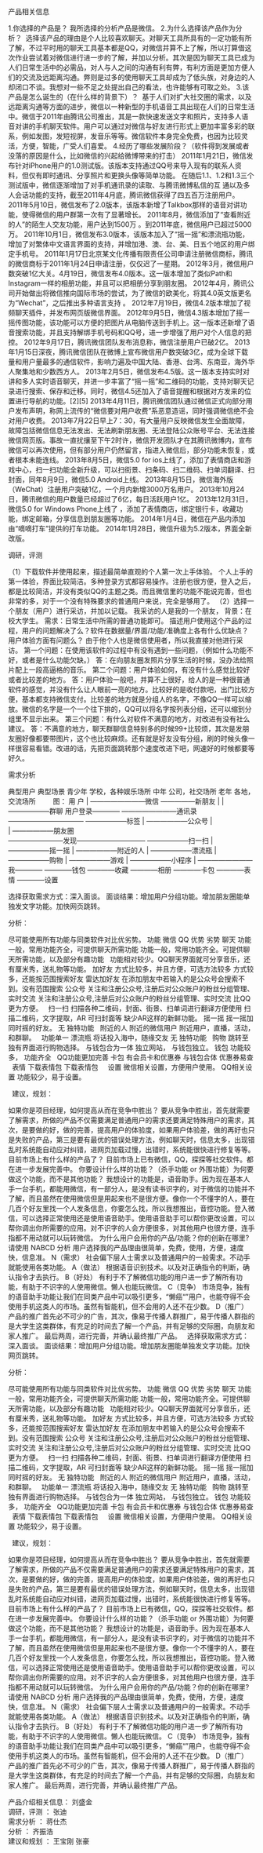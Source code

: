 产品相关信息


1.你选择的产品是？
我所选择的分析产品是微信。
2.为什么选择该产品作为分析？
 选择该产品的理由是个人比较喜欢聊天。对聊天工具所具有的一定功能有所了解，不过平时用的聊天工具基本都是QQ，对微信并算不上了解，所以打算借这次作业尝试着对微信进行进一步的了解，并加以分析。其次是因为聊天工具已成为人们日常生活中的必需品，对人与人之间的沟通有利有弊，有利方面是更加方便人们的交流及远距离沟通。弊则是过多的使用聊天工具却成为了低头族，对身边的人却闭口不谈。我想对一些不足之处提出自己的看法，也许能够有可取之处。
3.该产品是怎么诞生的（在什么样的背景下）？
 基于人们对扩大社交圈的需求，以及远距离沟通等方面的进步，微信以一种新型的手机语音工具出现在人们的日常生活中。微信于2011年由腾讯公司推出，其是一款快速发送文字和照片，支持多人语音对讲的手机聊天软件。用户可以通过对微信与好友进行形式上更加丰富多彩的联系，例如发图，发短视屏，发音乐等等。微信软件本身完全免费，也因为比较灵活，方便，智能，广受人们喜爱。
4.经历了哪些发展阶段？（软件得到发展或者没落的原因是什么，比如微信的兴起给微博带来的打击）
2011年1月21日，微信发布针对iPhone用户的1.0测试版。该版本支持通过QQ号来导入现有的联系人资料，但仅有即时通讯、分享照片和更换头像等简单功能。
在随后1.1、1.2和1.3三个测试版中，微信逐渐增加了对手机通讯录的读取、与腾讯微博私信的互 通以及多人会话功能的支持，截至2011年4月底，腾讯微信获得了四五百万注册用户。
2011年5月10日，微信发布了2.0版本，该版本新增了Talkbox那样的语音对讲功能，使得微信的用户群第一次有了显著增长。
2011年8月，微信添加了“查看附近的人”的陌生人交友功能，用户达到1500万 。到2011年底，微信用户已超过5000万。
2011年10月1日，微信发布3.0版本，该版本加入了“摇一摇”和漂流瓶功能，增加了对繁体中文语言界面的支持，并增加港、澳、台、美、日五个地区的用户绑定手机号。
2011年1月17日北京某文化传播有限责任公司申请注册微信商标，腾讯的微信商标于2011年1月24日申请注册，仅仅迟了一星期。
2012年3月，微信用户数突破1亿大关。4月19日，微信发布4.0版本。这一版本增加了类似Path和Instagram一样的相册功能，并且可以把相册分享到朋友圈。
2012年4月，腾讯公司开始做出将微信推向国际市场的尝试，为了微信的欧美化，将其4.0英文版更名为“Wechat”，之后推出多种语言支持 。
2012年7月19日，微信4.2版本增加了视频聊天插件，并发布网页版微信界面。
2012年9月5日，微信4.3版本增加了摇一摇传图功能，该功能可以方便的把图片从电脑传送到手机上。这一版本还新增了语音搜索功能，并且支持解绑手机号码和QQ号，进一步增强了用户对个人信息的把控。
2012年9月17日，腾讯微信团队发布消息称，微信注册用户已破2亿。
2013年1月15日深夜，腾讯微信团队在微博上宣布微信用户数突破3亿，成为全球下载量和用户量最多的通信软件，影响力遍及中国大陆、香港、台湾、东南亚，海外华人聚集地和少数西方人。
2013年2月5日，微信发布4.5版。这一版本支持实时对讲和多人实时语音聊天，并进一步丰富了“摇一摇”和二维码的功能，支持对聊天记录进行搜索、保存和迁移。同时，微信4.5还加入了语音提醒和根据对方发来的位置进行导航的功能。[2][5]
2013年4月11日，腾讯微信团队通过微信正式向部分用户发布声明，称网上流传的“微信要对用户收费”系恶意造谣，同时强调微信绝不会对用户收费。
2013年7月22日早上7：30，有大量用户反映微信发生全面故障，故障包括微信信息无法发出、无法刷新朋友圈、无法登陆公众账号平台、无法连接微信网页版。事故一直扰攘至下午2时许，微信开发团队才在其腾讯微博内，宣布微信可以再次使用，但有部分用户仍然留言，指进入微信后，部分功能未恢复，或者根本未能连线。
2013年8月5日，微信5.0 for ios上线了，添加了表情商店和游戏中心，扫一扫功能全新升级，可以扫街景、扫条码、扫二维码、扫单词翻译、扫封面，同年8月9日，微信5.0 Android上线。
2013年8月15日，微信海外版（WeChat）注册用户突破1亿，一个月内新增3000万名用户。
2013年10月24日，腾讯微信的用户数量已经超过了6亿，每日活跃用户1亿。
2013年12月31日，微信5.0 for Windows Phone上线了 ，添加了表情商店，绑定银行卡，收藏功能，绑定邮箱，分享信息到朋友圈等功能。
2014年1月4日，微信在产品内添加由“嘀嘀打车”提供的打车功能。
2014年1月28日，微信升级为5.2版本，界面全新改版。



调研，评测


（1）下载软件并使用起来，描述最简单直观的个人第一次上手体验。
个人上手的第一体验，界面比较简洁。多种登录方式都容易操作。注册也很方便，登入之后，都是比较简洁，并没有类似QQ的主题之类。而且微信里的功能不能说完善，但也非常的多，对于一个没有特殊要求的普通用户来说，完全是够用了。
（2）选择一个朋友（用户）进行采访，并加以记载。
我采访的人是我的一个朋友，
背景：在校大学生。
需求：日常生活中所需的普通功能即可。
描述用户使用这个产品的过程，用户的问题解决了么？软件在数据量/界面/功能/准确度上各有什么优缺点？用户体验方面有问题么？
由于他个人也是微信使用者，所以我直接对他进行采访。
第一个问题：在使用该软件的过程中有没有遇到一些问题，（例如什么功能不好，或者是什么功能欠缺。）
答：在向朋友圈发照片分享生活的时候，没办法给照片配上一段高逼格的音乐。
第二个问题：用户体验如何，有没有什么感觉比较好或者比较差的地方。
答：用户体验一般吧，并算不上很好，给人的是一种很普通软件的感觉，并没有什么让人眼前一亮的地方。比较好的是收付款吧，出门比较方便，基本都支持微信支付。比较差的地方就是分组人的名字，不像QQ一样可以缩放。微信的名字是一个一个往下排的，QQ可以将名字按列表分组，还可以缩到分组里不显示出来。
第三个问题：有什么对软件不满意的地方，对改进有没有社么建议。
答：不满意的地方，聊天群聊信息特别多的时候99+比较烦，其次是发朋友圈好像都要带图片，这个也比较麻烦。还有就是好友没有分组，刷的时候头像一样很容易看错。改进的话，先把页面跳转那个速度改进下吧，网速好的时候都要等好久。


需求分析

典型用户	典型场景
青少年	学校，各种娱乐场所
中年	公司，社交场所
老年	各地，交流场所
 
 
 
 
图：
用 户
  |           ————————微信               —————新朋友
  |           |                          ——————群聊
 用户登录———— ————————通讯录———————————  ——————标签
              |                          ——————公众号
              |                         
              |                      ——————朋友圈  
              ————————发现—————————— ——————扫一扫
              |                      ——————摇一摇
              |                      ——————附近的人
              |                      ——————漂流瓶
              |                      ——————购物
              |                      ——————游戏
              |                      ——————小程序
              |
              ————————我———— ————钱包
                             ————收藏
                             ————相册
                             ————卡包
                             ————表情
                             ————设置

选择获取需求方式：深入面谈。
面谈结果：增加用户分组功能。增加朋友圈能单独发文字功能。加快网页跳转。



分析：


尽可能使用所有功能与同类软件对比优劣势。
功能	微信	QQ	优势	劣势
聊天	功能一般，常用功能齐全，可提供聊天所需功能	功能一般，常用功能齐全。可提供聊天所需功能，以及部分有趣功能	 	功能相对较少。QQ聊天界面就可分享音乐，还有厘米秀，送礼物等功能。
加好友	方式比较多，并且方便，可选方法较多	方式较多，还能按范围搜索好友	雷达加好友	在添加朋友中若输入的是公众号会搜索不到。没有范围搜索
公众号	关注和注册公众号,注册后对公众账户的粉丝分组管理、实时交流	关注和注册公众号,注册后对公众账户的粉丝分组管理、实时交流	比QQ更为方便。	 
扫一扫	扫描各种二维码，封面、街景、扫单词进行翻译方便使用	扫描二维码，文字提取，AR	可扫封面等	缺少AR这样的新鲜功能。
摇一摇	摇一摇加同时摇的好友。	无	独特功能	 
附近的人	附近的微信用户	附近用户，直播，活动，和群聊。	 	功能单一
漂流瓶	将话投入海中，随缘交友	无	独特功能	 
购物	跳转至独有界面进行购物选择。	与钱包合为一体	独立网站，	与钱包独立。
钱包	功能较多，	功能齐全	 	QQ功能更加完善
卡包	有会员卡和优惠券	与钱包合体	优惠券易查	 
表情	下载表情包	下载表情包	 	 
设置	微信相关设置，方便用户使用。	QQ相关设置	功能较少，易于设置。	 
 

 
建议，规划：


如果你是项目经理，如何提高从而在竞争中胜出？
要从竞争中胜出，首先就需要了解需求，所做的产品不仅需要满足普通用户的需求还要满足特殊用户的需求，其次，是要做的好，做的完善，提高用户的体验度，如果用户体验差，做的再好也只是失败的产品，第三是要有最优的错误处理方法，例如聊天时，信息太多，出现错乱时系统能自动应对纠错，进网页加载过慢，出错时，系统能很快进行修复等等。
目前市场上有什么样的产品了？
目前市场上已有微信，QQ，探探等社交软件。都在进一步发展完善中。
你要设计什么样的功能？（杀手功能 or 外围功能）为何要做这个功能，而不是其他功能？
我想设计的功能是，语音助手。因为现在基本人手一台手机，都能用微信，有一部分人，是没有读书识字的，对于微信的功能并不了解，而且虽然在使用微信但是用起来也不是很方便。像你一个不懂字的人，要在几百个好友里找一个人发条信息，你要怎么找，所以我想推出，音控功能。登入微信，可以选择正常使用还是使用语音助手。使用语音助手可以帮你更改设置，可以帮你调出你所需要的应用。对不识字的人会方便很多，对其他用户也很方便，连手指都不用动就可以玩转微信。
为什么用户会用你的产品/功能？你的创新在哪里? 请使用 NABCD 分析
用户选择我的产品理由很简单，免费，使用，方便，速度快，信息准。
N（需求）
社会偏下层人士需求以及普通用户的一般需求。不动手就能使用各类功能。
A（做法）
根据语音识别技术。以及对正确指令的判断，确认指令才去执行。
B（好处）
有利于不了解微信功能的用户进一步了解所有功能，有助于不识字的人使用微信。懒人也能玩微信。
C（竞争）
市场竞争，独有的语音助手功能让我们在同类产品中可以吸引更多，“懒癌“”用户，也能夺得不会使用手机这类人的市场。虽然有智能机，但不会用的人还不在少数。
D（推广）
产品的推广首先必不可少的广告，其次，像易于传播人群推广，易于传播人群指的是大学生这类群体，有充足的时间去了解一个产品，并有足够的交际圈，向朋友和家人推广。
最后两周，进行完善，并确认最终推广产品。
 
选择获取需求方式：深入面谈。
面谈结果：增加用户分组功能。增加朋友圈能单独发文字功能。加快网页跳转。



分析：


尽可能使用所有功能与同类软件对比优劣势。
功能	                      微信                                  	                            QQ	                                                                                    优势	劣势
聊天	    功能一般，常用功能齐全，可提供聊天所需功能                      	功能一般，常用功能齐全。可提供聊天所需功能，以及部分有趣功能	         	 功能相对较少。QQ聊天界面就可分享音乐，还有厘米秀，送礼物等功能。
加好友	  方式比较多，并且方便，可选方法较多	                              方式较多，还能按范围搜索好友	                                         雷达加好友	在添加朋友中若输入的是公众号会搜索不到。没有范围搜索
公众号	  关注和注册公众号,注册后对公众账户的粉丝分组管理、实时交流	        关注和注册公众号,注册后对公众账户的粉丝分组管理、实时交流	             比QQ更为方便。	 
扫一扫	   扫描各种二维码，封面、街景、扫单词进行翻译方便使用	              扫描二维码，文字提取，AR	                                            可扫封面等	缺少AR这样的新鲜功能。
摇一摇	   摇一摇加同时摇的好友。	                                                          无	                                                 独特功能	 
附近的人     	附近的微信用户	                                             附近用户，直播，活动，和群聊。	 	                                      功能单一
漂流瓶	    将话投入海中，随缘交友                                                         	无                                                  	独特功能	 
购物	    跳转至独有界面进行购物选择。	                                    与钱包合为一体	                                                       独立网站，	与钱包独立。
钱包	     功能较多，	                                                     功能齐全	                                                             	QQ功能更加完善
卡包    	有会员卡和优惠券	                                                 与钱包合体	                                                          优惠券易查	 
表情     下载表情包	                                                      下载表情包	 	 
设置	     微信相关设置，方便用户使用。                                    	QQ相关设置                                                          	功能较少，易于设置。	 
 

 
建议，规划：


如果你是项目经理，如何提高从而在竞争中胜出？
要从竞争中胜出，首先就需要了解需求，所做的产品不仅需要满足普通用户的需求还要满足特殊用户的需求，其次，是要做的好，做的完善，提高用户的体验度，如果用户体验差，做的再好也只是失败的产品，第三是要有最优的错误处理方法，例如聊天时，信息太多，出现错乱时系统能自动应对纠错，进网页加载过慢，出错时，系统能很快进行修复等等。
目前市场上有什么样的产品了？
目前市场上已有微信，QQ，探探等社交软件。都在进一步发展完善中。
你要设计什么样的功能？（杀手功能 or 外围功能）为何要做这个功能，而不是其他功能？
我想设计的功能是，语音助手。因为现在基本人手一台手机，都能用微信，有一部分人，是没有读书识字的，对于微信的功能并不了解，而且虽然在使用微信但是用起来也不是很方便。像你一个不懂字的人，要在几百个好友里找一个人发条信息，你要怎么找，所以我想推出，音控功能。登入微信，可以选择正常使用还是使用语音助手。使用语音助手可以帮你更改设置，可以帮你调出你所需要的应用。对不识字的人会方便很多，对其他用户也很方便，连手指都不用动就可以玩转微信。
为什么用户会用你的产品/功能？你的创新在哪里? 请使用 NABCD 分析
用户选择我的产品理由很简单，免费，使用，方便，速度快，信息准。
N（需求）
社会偏下层人士需求以及普通用户的一般需求。不动手就能使用各类功能。
A（做法）
根据语音识别技术。以及对正确指令的判断，确认指令才去执行。
B（好处）
有利于不了解微信功能的用户进一步了解所有功能，有助于不识字的人使用微信。懒人也能玩微信。
C（竞争）
市场竞争，独有的语音助手功能让我们在同类产品中可以吸引更多，“懒癌“”用户，也能夺得不会使用手机这类人的市场。虽然有智能机，但不会用的人还不在少数。
D（推广）
产品的推广首先必不可少的广告，其次，像易于传播人群推广，易于传播人群指的是大学生这类群体，有充足的时间去了解一个产品，并有足够的交际圈，向朋友和家人推广。
最后两周，进行完善，并确认最终推广产品。






产品介绍相关信息：   刘盛金      
调研，评测      ：   张迪        
需求分析        ：   蒋仕杰      
分析            ：   齐振浩     
建议和规划      ：   王宝刚  张豪
